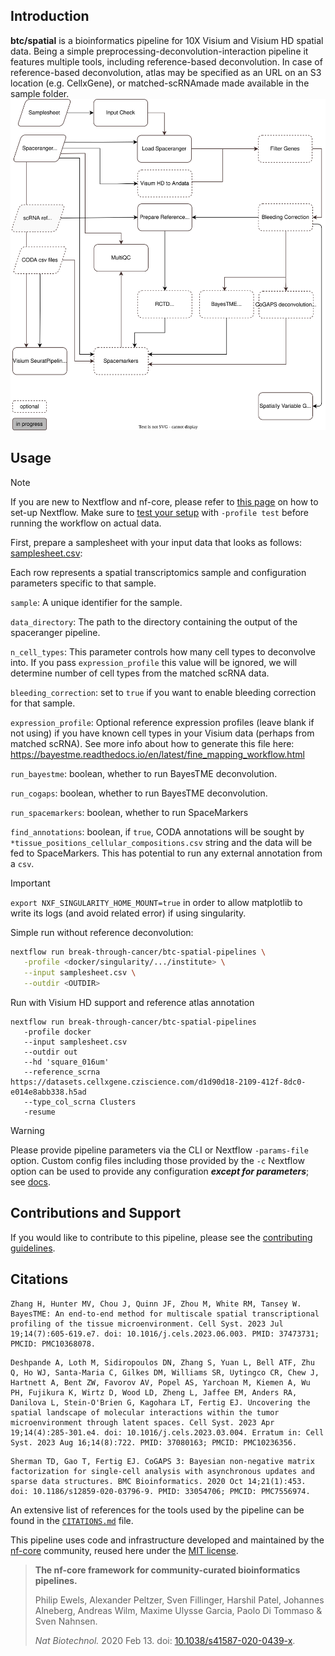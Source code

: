 ## Introduction

**btc/spatial** is a bioinformatics pipeline for 10X Visium and Visium HD spatial data. Being a simple preprocessing-deconvolution-interaction pipeline it features multiple tools, including reference-based deconvolution. In case of reference-based deconvolution, atlas may be specified as an URL on an S3 location (e.g. CellxGene), or matched-scRNAmade made available in the sample folder.
![image info](assets/btc-visium.svg)

## Usage

>[!note]
If you are new to Nextflow and nf-core, please refer to [this page](https://nf-co.re/docs/usage/installation) on how
to set-up Nextflow. Make sure to [test your setup](https://nf-co.re/docs/usage/introduction#how-to-run-a-pipeline)
with `-profile test` before running the workflow on actual data.


First, prepare a samplesheet with your input data that looks as follows: [samplesheet.csv](samplesheet.csv):


Each row represents a spatial transcriptomics sample and configuration parameters specific to that sample.

`sample`: A unique identifier for the sample.

`data_directory`: The path to the directory containing the output of the spaceranger pipeline.

`n_cell_types`: This parameter controls how many cell types to deconvolve into. If you pass `expression_profile` this value will be ignored, we will determine number of cell types from the matched scRNA data.

`bleeding_correction`: set to `true` if you want to enable bleeding correction for that sample.

`expression_profile`: Optional reference expression profiles (leave blank if not using) if you have known cell types in your Visium data (perhaps from matched scRNA). See more info about how to generate this file here: https://bayestme.readthedocs.io/en/latest/fine_mapping_workflow.html

`run_bayestme`: boolean, whether to run BayesTME deconvolution.

`run_cogaps`: boolean, whether to run BayesTME deconvolution.

`run_spacemarkers`: boolean, whether to run SpaceMarkers

`find_annotations`: boolean, if `true`, CODA annotations will be sought by `*tissue_positions_cellular_compositions.csv` string and the data will be fed to SpaceMarkers. This has potential to run any external annotation from a `csv`.


>[!IMPORTANT]
`export NXF_SINGULARITY_HOME_MOUNT=true` in order to allow matplotlib to write its logs (and avoid related error) if using singularity.

Simple run without reference deconvolution:

```bash
nextflow run break-through-cancer/btc-spatial-pipelines \
   -profile <docker/singularity/.../institute> \
   --input samplesheet.csv \
   --outdir <OUTDIR>
```


Run with Visium HD support and reference atlas annotation
```
nextflow run break-through-cancer/btc-spatial-pipelines 
   -profile docker
   --input samplesheet.csv 
   --outdir out
   --hd 'square_016um' 
   --reference_scrna https://datasets.cellxgene.cziscience.com/d1d90d18-2109-412f-8dc0-e014e8abb338.h5ad
   --type_col_scrna Clusters
   -resume
```

>[!WARNING]
Please provide pipeline parameters via the CLI or Nextflow `-params-file` option. Custom config files including those
provided by the `-c` Nextflow option can be used to provide any configuration _**except for parameters**_;
see [docs](https://nf-co.re/usage/configuration#custom-configuration-files).

## Contributions and Support

If you would like to contribute to this pipeline, please see the [contributing guidelines](.github/CONTRIBUTING.md).

## Citations

```
Zhang H, Hunter MV, Chou J, Quinn JF, Zhou M, White RM, Tansey W. BayesTME: An end-to-end method for multiscale spatial transcriptional profiling of the tissue microenvironment. Cell Syst. 2023 Jul 19;14(7):605-619.e7. doi: 10.1016/j.cels.2023.06.003. PMID: 37473731; PMCID: PMC10368078.
```

```
Deshpande A, Loth M, Sidiropoulos DN, Zhang S, Yuan L, Bell ATF, Zhu Q, Ho WJ, Santa-Maria C, Gilkes DM, Williams SR, Uytingco CR, Chew J, Hartnett A, Bent ZW, Favorov AV, Popel AS, Yarchoan M, Kiemen A, Wu PH, Fujikura K, Wirtz D, Wood LD, Zheng L, Jaffee EM, Anders RA, Danilova L, Stein-O'Brien G, Kagohara LT, Fertig EJ. Uncovering the spatial landscape of molecular interactions within the tumor microenvironment through latent spaces. Cell Syst. 2023 Apr 19;14(4):285-301.e4. doi: 10.1016/j.cels.2023.03.004. Erratum in: Cell Syst. 2023 Aug 16;14(8):722. PMID: 37080163; PMCID: PMC10236356.
```

```
Sherman TD, Gao T, Fertig EJ. CoGAPS 3: Bayesian non-negative matrix factorization for single-cell analysis with asynchronous updates and sparse data structures. BMC Bioinformatics. 2020 Oct 14;21(1):453. doi: 10.1186/s12859-020-03796-9. PMID: 33054706; PMCID: PMC7556974.
```

An extensive list of references for the tools used by the pipeline can be found in the [`CITATIONS.md`](CITATIONS.md) file.

This pipeline uses code and infrastructure developed and maintained by the [nf-core](https://nf-co.re) community, reused here under the [MIT license](https://github.com/nf-core/tools/blob/master/LICENSE).

> **The nf-core framework for community-curated bioinformatics pipelines.**
>
> Philip Ewels, Alexander Peltzer, Sven Fillinger, Harshil Patel, Johannes Alneberg, Andreas Wilm, Maxime Ulysse Garcia, Paolo Di Tommaso & Sven Nahnsen.
>
> _Nat Biotechnol._ 2020 Feb 13. doi: [10.1038/s41587-020-0439-x](https://dx.doi.org/10.1038/s41587-020-0439-x).
